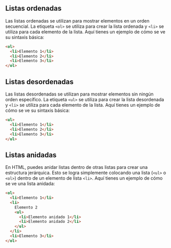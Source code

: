 ## Listas ordenadas

Las listas ordenadas se utilizan para mostrar elementos en un orden secuencial. La etiqueta `<ol>` se utiliza para crear la lista ordenada y `<li>` se utiliza para cada elemento de la lista. Aquí tienes un ejemplo de cómo se ve su sintaxis básica:

```html
<ol>
  <li>Elemento 1</li>
  <li>Elemento 2</li>
  <li>Elemento 3</li>
</ol>
```

## Listas desordenadas

Las listas desordenadas se utilizan para mostrar elementos sin ningún orden específico. La etiqueta `<ul>` se utiliza para crear la lista desordenada y `<li>` se utiliza para cada elemento de la lista. Aquí tienes un ejemplo de cómo se ve su sintaxis básica:

```html
<ul>
  <li>Elemento 1</li>
  <li>Elemento 2</li>
  <li>Elemento 3</li>
</ul>
```

## Listas anidadas

En HTML, puedes anidar listas dentro de otras listas para crear una estructura jerárquica. Esto se logra simplemente colocando una lista (`<ul>` o `<ol>`) dentro de un elemento de lista `<li>`. Aquí tienes un ejemplo de cómo se ve una lista anidada:

```html
<ol>
  <li>Elemento 1</li>
  <li>
    Elemento 2
    <ul>
      <li>Elemento anidado 1</li>
      <li>Elemento anidado 2</li>
    </ul>
  </li>
  <li>Elemento 3</li>
</ol>
```
